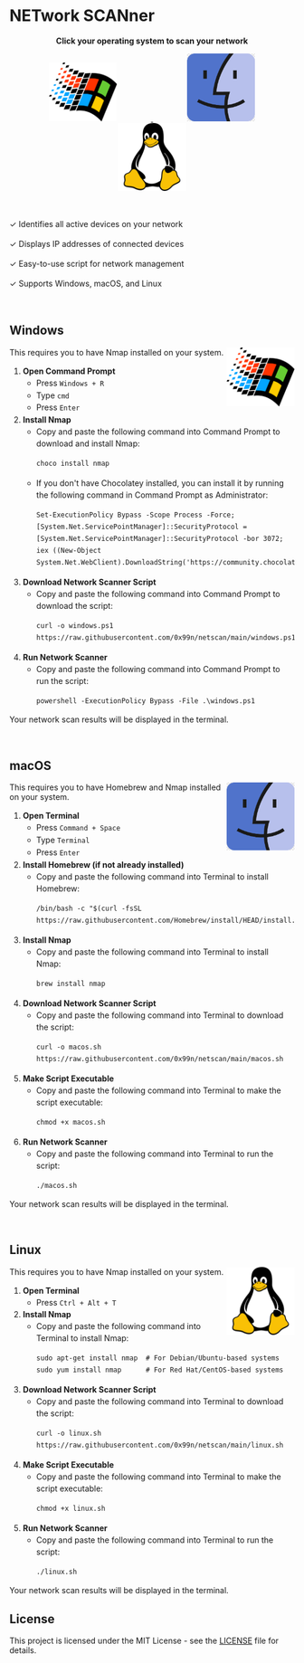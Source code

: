 # NETwork SCANner

<p align="center">
  <strong>Click your operating system to scan your network</strong>
</p>

<p align="center">
  <a href="#windows-install-instructions">
    <img src="./assets/windows.png" alt="Windows Logo" width="120" style="margin: 0 60px;"/>
  </a>
  <a href="#macos-install-instructions">
    <img src="./assets/macos.png" alt="macOS Logo" width="120" style="margin: 0 60px;"/>
  </a>
  <a href="#linux-install-instructions">
    <img src="./assets/linux.png" alt="Linux Logo" width="120" style="margin: 0 60px;"/>
  </a>
</p>

<br>

<p style="line-height: 1.5;">✓ Identifies all active devices on your network</p>
<p style="line-height: 1.5;">✓ Displays IP addresses of connected devices</p>
<p style="line-height: 1.5;">✓ Easy-to-use script for network management</p>
<p style="line-height: 1.5;">✓ Supports Windows, macOS, and Linux</p>

<br>

<h2 id="windows-install-instructions">Windows</h2>
<img align="right" width="120" src="./assets/windows.png">
<p>This requires you to have Nmap installed on your system.</p>
<ol style="line-height: 1.5;">
  <li><strong>Open Command Prompt</strong>
    <ul>
      <li>Press <code>Windows + R</code></li>
      <li>Type <code>cmd</code></li>
      <li>Press <code>Enter</code></li>
    </ul>
  </li>
  <li><strong>Install Nmap</strong>
    <ul>
      <li>Copy and paste the following command into Command Prompt to download and install Nmap:</li>
      <pre><code>choco install nmap</code></pre>
      <li>If you don't have Chocolatey installed, you can install it by running the following command in Command Prompt as Administrator:</li>
      <pre><code>Set-ExecutionPolicy Bypass -Scope Process -Force; [System.Net.ServicePointManager]::SecurityProtocol = [System.Net.ServicePointManager]::SecurityProtocol -bor 3072; iex ((New-Object System.Net.WebClient).DownloadString('https://community.chocolatey.org/install.ps1'))</code></pre>
    </ul>
  </li>
  <li><strong>Download Network Scanner Script</strong>
    <ul>
      <li>Copy and paste the following command into Command Prompt to download the script:</li>
      <pre><code>curl -o windows.ps1 https://raw.githubusercontent.com/0x99n/netscan/main/windows.ps1</code></pre>
    </ul>
  </li>
  <li><strong>Run Network Scanner</strong>
    <ul>
      <li>Copy and paste the following command into Command Prompt to run the script:</li>
      <pre><code>powershell -ExecutionPolicy Bypass -File .\windows.ps1</code></pre>
    </ul>
  </li>
</ol>
<p>Your network scan results will be displayed in the terminal.</p>

<br>

<h2 id="macos-install-instructions">macOS</h2>
<img align="right" width="120" src="./assets/macos.png">
<p>This requires you to have Homebrew and Nmap installed on your system.</p>
<ol style="line-height: 1.5;">
  <li><strong>Open Terminal</strong>
    <ul>
      <li>Press <code>Command + Space</code></li>
      <li>Type <code>Terminal</code></li>
      <li>Press <code>Enter</code></li>
    </ul>
  </li>
  <li><strong>Install Homebrew (if not already installed)</strong>
    <ul>
      <li>Copy and paste the following command into Terminal to install Homebrew:</li>
      <pre><code>/bin/bash -c "$(curl -fsSL https://raw.githubusercontent.com/Homebrew/install/HEAD/install.sh)"</code></pre>
    </ul>
  </li>
  <li><strong>Install Nmap</strong>
    <ul>
      <li>Copy and paste the following command into Terminal to install Nmap:</li>
      <pre><code>brew install nmap</code></pre>
    </ul>
  </li>
  <li><strong>Download Network Scanner Script</strong>
    <ul>
      <li>Copy and paste the following command into Terminal to download the script:</li>
      <pre><code>curl -o macos.sh https://raw.githubusercontent.com/0x99n/netscan/main/macos.sh</code></pre>
    </ul>
  </li>
  <li><strong>Make Script Executable</strong>
    <ul>
      <li>Copy and paste the following command into Terminal to make the script executable:</li>
      <pre><code>chmod +x macos.sh</code></pre>
    </ul>
  </li>
  <li><strong>Run Network Scanner</strong>
    <ul>
      <li>Copy and paste the following command into Terminal to run the script:</li>
      <pre><code>./macos.sh</code></pre>
    </ul>
  </li>
</ol>
<p>Your network scan results will be displayed in the terminal.</p>

<br>

<h2 id="linux-install-instructions">Linux</h2>
<img align="right" width="120" src="./assets/linux.png">
<p>This requires you to have Nmap installed on your system.</p>
<ol style="line-height: 1.5;">
  <li><strong>Open Terminal</strong>
    <ul>
      <li>Press <code>Ctrl + Alt + T</code></li>
    </ul>
  </li>
  <li><strong>Install Nmap</strong>
    <ul>
      <li>Copy and paste the following command into Terminal to install Nmap:</li>
      <pre><code>sudo apt-get install nmap  # For Debian/Ubuntu-based systems
sudo yum install nmap      # For Red Hat/CentOS-based systems</code></pre>
    </ul>
  </li>
  <li><strong>Download Network Scanner Script</strong>
    <ul>
      <li>Copy and paste the following command into Terminal to download the script:</li>
      <pre><code>curl -o linux.sh https://raw.githubusercontent.com/0x99n/netscan/main/linux.sh</code></pre>
    </ul>
  </li>
  <li><strong>Make Script Executable</strong>
    <ul>
      <li>Copy and paste the following command into Terminal to make the script executable:</li>
      <pre><code>chmod +x linux.sh</code></pre>
    </ul>
  </li>
  <li><strong>Run Network Scanner</strong>
    <ul>
      <li>Copy and paste the following command into Terminal to run the script:</li>
      <pre><code>./linux.sh</code></pre>
    </ul>
  </li>
</ol>
<p>Your network scan results will be displayed in the terminal.</p>

## License

This project is licensed under the MIT License - see the [LICENSE](LICENSE) file for details.